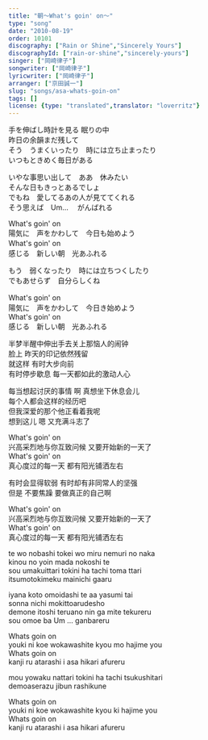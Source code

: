 ```yaml
---
title: "朝～What's goin' on～"
type: "song"
date: "2010-08-19"
order: 10101
discography: ["Rain or Shine","Sincerely Yours"]
discographyId: ["rain-or-shine","sincerely-yours"]
singer: ["岡崎律子"]
songwriter: ["岡崎律子"]
lyricwriter: ["岡崎律子"]
arranger: ["京田誠一"]
slug: "songs/asa-whats-goin-on"
tags: []
license: {type: "translated",translator: "loverritz"}
---
```


手を伸ばし時計を見る 眠りの中  
昨日の余韻まだ残して  
そう　うまくいったり　時には立ち止まったり  
いつもときめく毎日がある  
  
いやな事思い出して　ああ　休みたい  
そんな日もきっとあるでしょ  
でもね　愛してるあの人が見ててくれる  
そう思えば　Um…　 がんばれる  
  
What's goin' on  
陽気に　声をかわして　今日も始めよう  
What's goin' on　  
感じる　新しい朝　光あふれる  
  
もう　弱くなったり　時には立ちつくしたり  
でもあせらず　自分らしくね  
  
What's goin' on　  
陽気に　声をかわして　今日き始めよう  
What's goin' on  
感じる　新しい朝　光あふれる  
  
半梦半醒中伸出手去关上那恼人的闹钟   
脸上 昨天的印记依然残留   
就这样 有时大步向前   
有时停步歇息 每一天都如此的激动人心   
  
每当想起讨厌的事情 啊 真想坐下休息会儿   
每个人都会这样的经历吧   
但我深爱的那个他正看着我呢   
想到这儿 嗯 又充满斗志了   
  
What's goin' on   
兴高采烈地与你互致问候 又要开始新的一天了   
What's goin' on   
真心度过的每一天 都有阳光铺洒左右   
  
有时会显得软弱 有时却有非同常人的坚强   
但是 不要焦躁 要做真正的自己啊   
  
What's goin' on   
兴高采烈地与你互致问候 又要开始新的一天了   
What's goin' on   
真心度过的每一天 都有阳光铺洒左右  
  
te wo nobashi tokei wo miru nemuri no naka  
kinou no yoin mada nokoshi te  
sou umakuittari tokini ha tachi toma ttari  
itsumotokimeku mainichi gaaru  
  
iyana koto omoidashi te aa yasumi tai  
sonna nichi mokittoarudesho  
demone itoshi teruano nin ga mite tekureru  
sou omoe ba Um ... ganbareru  
  
Whats goin on  
youki ni koe wokawashite kyou mo hajime you  
Whats goin on   
kanji ru atarashi i asa hikari afureru  
  
mou yowaku nattari tokini ha tachi tsukushitari  
demoaserazu jibun rashikune  
  
Whats goin on   
youki ni koe wokawashite kyou ki hajime you  
Whats goin on  
kanji ru atarashi i asa hikari afureru

